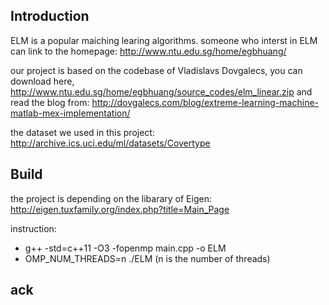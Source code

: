 ## Introduction

ELM is a popular maiching learing algorithms.
someone who interst in ELM can link to the homepage: http://www.ntu.edu.sg/home/egbhuang/

our project is based on the codebase of Vladislavs Dovgalecs,
you can download here, http://www.ntu.edu.sg/home/egbhuang/source_codes/elm_linear.zip
and read the blog from: http://dovgalecs.com/blog/extreme-learning-machine-matlab-mex-implementation/

the dataset we used in this project: http://archive.ics.uci.edu/ml/datasets/Covertype

## Build

the project is depending on the libarary of Eigen: http://eigen.tuxfamily.org/index.php?title=Main_Page

instruction:
- g++ -std=c++11 -O3 -fopenmp main.cpp -o ELM
- OMP_NUM_THREADS=n ./ELM    (n is the number of threads)

## ack
